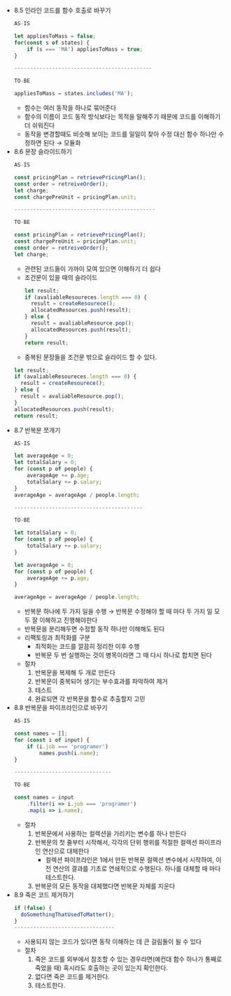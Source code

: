- 8.5 인라인 코드를 함수 호출로 바꾸기
  ```jsx
  AS-IS

  let appliesToMass = false;
  for(const s of states) {
      if (s === 'MA') appliesToMass = true;
  }

  --------------------------------------------

  TO-BE

  appliesToMass = states.includes('MA');
  ```
  - 함수는 여러 동작을 하나로 묶어준다
  - 함수의 이름이 코드 동작 방식보다는 목적을 말해주기 때문에 코드를 이해하기 더 쉬워진다
  - 동작을 변경할때도 비슷해 보이는 코드를 일일이 찾아 수정 대신 함수 하나만 수정하면 된다 → 모듈화
- 8.6 문장 슬라이드하기
  ```jsx
  AS-IS

  const pricingPlan = retrievePricingPlan();
  const order = retreiveOrder();
  let charge;
  const chargePreUnit = pricingPlan.unit;

  ---------------------------------------------

  TO-BE

  const pricingPlan = retrievePricingPlan();
  const chargePreUnit = pricingPlan.unit;
  const order = retreiveOrder();
  let charge;
  ```
  - 관련된 코드들이 가까이 모여 있으면 이해하기 더 쉽다
  - 조건문이 있을 때의 슬라이드
    ```jsx
    let result;
    if (avaliableResoureces.length === 0) {
      result = createResourece();
      allocatedResources.push(result);
    } else {
      result = avaliableResource.pop();
      allocatedResources.push(result);
    }
    return result;
    ```
  - 중복된 문장들을 조건문 밖으로 슬라이드 할 수 있다.
  ```jsx
  let result;
  if (avaliableResoureces.length === 0) {
    result = createResourece();
  } else {
    result = avaliableResource.pop();
  }
  allocatedResources.push(result);
  return result;
  ```
- 8.7 반복문 쪼개기
  ```jsx
  AS-IS

  let averageAge = 0;
  let totalSalary = 0;
  for (const p of people) {
      averageAge += p.age;
      totalSalary += p.salary;
  }
  averageAge = averageAge / people.length;

  -----------------------------------------

  TO-BE

  let totalSalary = 0;
  for (const p of people) {
      totalSalary += p.salary;
  }

  let averageAge = 0;
  for (const p of people) {
      averageAge += p.age;
  }

  averageAge = averageAge / people.length;
  ```
  - 반복문 하나에 두 가지 일을 수행 → 반복문 수정해야 할 때 마다 두 가지 일 모두 잘 이해하고 진행해야한다
  - 반복문을 분리해두면 수정할 동작 하나만 이해해도 된다
  - 리팩토링과 최적화를 구분
    - 최적화는 코드를 깔끔히 정리한 이후 수행
    - 반복문 두 번 실행하는 것이 병목이라면 그 때 다시 하나로 합치면 된다
  - 절차
    1. 반복문을 복제해 두 개로 만든다
    2. 반복문이 중복되어 생기는 부수효과를 파악하여 제거
    3. 테스트
    4. 완료되면 각 반복문을 함수로 추출할지 고민
- 8.8 반복문을 파이프라인으로 바꾸기
  ```jsx
  AS-IS

  const names = [];
  for (const i of input) {
      if (i.job === 'programer')
          names.push(i.name);
  }

  -------------------------------

  TO-BE

  const names = input
      .filter(i => i.job === 'programer')
      .map(i => i.name);
  ```
  - 절차
    1. 반복문에서 사용하는 컬렉션을 가리키는 변수를 하나 만든다
    2. 반복문의 첫 줄부터 시작해서, 각각의 단위 행위를 적절한 컬렉션 파이프라인 연산으로 대체한다
       - 컬렉션 파이프라인은 1에서 만든 반복문 컬렉션 변수에서 시작하여, 이전 연산의 결과를 기초로 연쇄적으로 수행된다. 하나를 대체할 때 마다 테스트한다.
    3. 반복문의 모든 동작을 대체했다면 반복문 자체를 지운다
- 8.9 죽은 코드 제거하기
  ```jsx
  if (false) {
  	doSomethingThatUsedToMatter();
  }
  --------------------------------
  ```
  - 사용되지 않는 코드가 있다면 동작 이해하는 데 큰 걸림돌이 될 수 있다
  - 절차
    1. 죽은 코드를 외부에서 참조할 수 있는 경우라면(예컨대 함수 하나가 통째로 죽었을 때) 혹시라도 호출하는 곳이 있는지 확인한다.
    2. 없다면 죽은 코드를 제거한다.
    3. 테스트한다.
